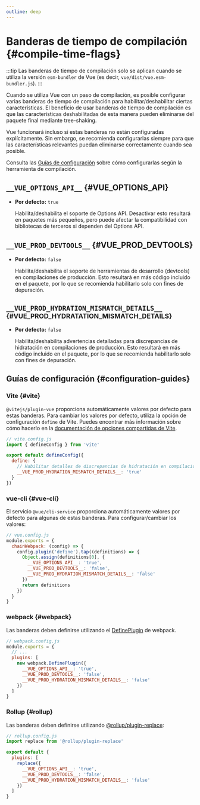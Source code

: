 ```yaml
---
outline: deep
---
```


# Banderas de tiempo de compilación {#compile-time-flags}

:::tip
Las banderas de tiempo de compilación solo se aplican cuando se utiliza la versión `esm-bundler` de Vue (es decir, `vue/dist/vue.esm-bundler.js`).
:::

Cuando se utiliza Vue con un paso de compilación, es posible configurar varias banderas de tiempo de compilación para habilitar/deshabilitar ciertas características. El beneficio de usar banderas de tiempo de compilación es que las características deshabilitadas de esta manera pueden eliminarse del paquete final mediante tree-shaking.

Vue funcionará incluso si estas banderas no están configuradas explícitamente. Sin embargo, se recomienda configurarlas siempre para que las características relevantes puedan eliminarse correctamente cuando sea posible.

Consulta las [Guías de configuración](#configuration-guides) sobre cómo configurarlas según la herramienta de compilación.

## `__VUE_OPTIONS_API__` {#VUE_OPTIONS_API}

- **Por defecto:** `true`

  Habilita/deshabilita el soporte de Options API. Desactivar esto resultará en paquetes más pequeños, pero puede afectar la compatibilidad con bibliotecas de terceros si dependen del Options API.

## `__VUE_PROD_DEVTOOLS__` {#VUE_PROD_DEVTOOLS}

- **Por defecto:** `false`

  Habilita/deshabilita el soporte de herramientas de desarrollo (devtools) en compilaciones de producción. Esto resultará en más código incluido en el paquete, por lo que se recomienda habilitarlo solo con fines de depuración.

## `__VUE_PROD_HYDRATION_MISMATCH_DETAILS__` <sup class="vt-badge" data-text="3.4+" /> {#VUE_PROD_HYDRATATION_MISMATCH_DETAILS}

- **Por defecto:** `false`

  Habilita/deshabilita advertencias detalladas para discrepancias de hidratación en compilaciones de producción. Esto resultará en más código incluido en el paquete, por lo que se recomienda habilitarlo solo con fines de depuración.

## Guías de configuración {#configuration-guides}

### Vite {#vite}

`@vitejs/plugin-vue` proporciona automáticamente valores por defecto para estas banderas. Para cambiar los valores por defecto, utiliza la opción de configuración `define` de Vite. Puedes encontrar más información sobre cómo hacerlo en la [documentación de opciones compartidas de Vite](https://es.vitejs.dev/config/shared-options.html#define).

```js
// vite.config.js
import { defineConfig } from 'vite'

export default defineConfig({
  define: {
    // Habilitar detalles de discrepancias de hidratación en compilación de producción.
    __VUE_PROD_HYDRATION_MISMATCH_DETAILS__: 'true'
  }
})
```

### vue-cli {#vue-cli}

El servicio `@vue/cli-service` proporciona automáticamente valores por defecto para algunas de estas banderas. Para configurar/cambiar los valores:

```js
// vue.config.js
module.exports = {
  chainWebpack: (config) => {
    config.plugin('define').tap((definitions) => {
      Object.assign(definitions[0], {
        __VUE_OPTIONS_API__: 'true',
        __VUE_PROD_DEVTOOLS__: 'false',
        __VUE_PROD_HYDRATION_MISMATCH_DETAILS__: 'false'
      })
      return definitions
    })
  }
}
```

### webpack {#webpack}

Las banderas deben definirse utilizando el [DefinePlugin](https://webpack.js.org/plugins/define-plugin/) de webpack.

```js
// webpack.config.js
module.exports = {
  // ...
  plugins: [
    new webpack.DefinePlugin({
      __VUE_OPTIONS_API__: 'true',
      __VUE_PROD_DEVTOOLS__: 'false',
      __VUE_PROD_HYDRATION_MISMATCH_DETAILS__: 'false'
    })
  ]
}
```

### Rollup {#rollup}

Las banderas deben definirse utilizando [@rollup/plugin-replace](https://github.com/rollup/plugins/tree/master/packages/replace):

```js
// rollup.config.js
import replace from '@rollup/plugin-replace'

export default {
  plugins: [
    replace({
      __VUE_OPTIONS_API__: 'true',
      __VUE_PROD_DEVTOOLS__: 'false',
      __VUE_PROD_HYDRATION_MISMATCH_DETAILS__: 'false'
    })
  ]
}
```
